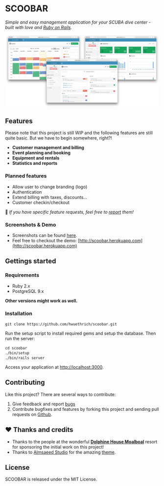 # SCOOBAR

*Simple and easy management application for your SCUBA dive center - built with love and [Ruby on Rails](http://rubyonrails.org).*

[![image](doc/screenshots/combined.png "See more screenshots")](doc/screenshots)

## Features

Please note that this project is still WIP and the following features are still quite basic. But we have to begin somewhere, right?!

* **Customer management and billing**
* **Event planning and booking**
* **Equipment and rentals**
* **Statistics and reports**

### Planned features

* Allow user to change branding (logo)
* Authentication
* Extend billing with taxes, discounts...
* Customer checkin/checkout

📢 *If you have specific feature requests, feel free to [report](https://github.com/hwuethrich/scoobar/issues/new) them!*

### Screenshots & Demo
	
* Screenshots can be found [here](doc/screenshots/).
* Feel free to checkout the demo: [http://scoobar.herokuapp.com](http://scoobar.herokuapp.com)

## Gettings started


### Requirements

* Ruby 2.x
* PostgreSQL 9.x

**Other versions might work as well.**

### Installation

```
git clone https://github.com/hwuethrich/scoobar.git
```

Run the setup script to install required gems and setup the database. Then run the server:

```
cd scoobar
./bin/setup
./bin/rails server
```

Access your application at [http://localhost:3000](http://localhost:3000).


## Contributing

Like this project? There are several ways to contribute:

1. Give feedback and report [bugs](https://github.com/hwuethrich/scoobar/issues) 
2. Contribute bugfixes and features by forking this project and sending pull requests on [Github](https://github.com/hwuethrich/scoobar).

## ❤️ Thanks and credits

* Thanks to the people at the wonderful **[Dolphine House Moalboal](http://moalboal.net/moalboal/)** resort for sponsoring the initial work on this project!
* Thanks to [Almsaeed Studio](http://www.almsaeedstudio.com/) for the amazing [theme](https://github.com/almasaeed2010/AdminLTE).

## License

SCOOBAR is released under the MIT License.